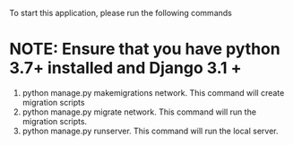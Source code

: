 To start this application, please run the following commands

# NOTE: Ensure that you have python 3.7+ installed and Django 3.1 +
1) python manage.py makemigrations network. This command will create migration      scripts
2) python manage.py migrate network. This command will run the migration scripts.
3) python manage.py runserver. This command will run the local server.
